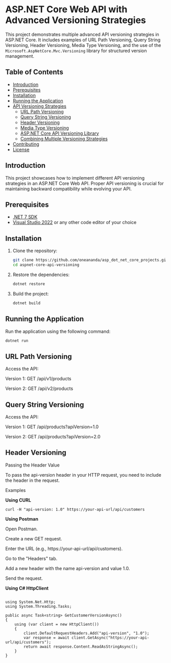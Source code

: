 # ASP.NET Core Web API with Advanced Versioning Strategies

This project demonstrates multiple advanced API versioning strategies in ASP.NET Core. It includes examples of URL Path Versioning, Query String Versioning, Header Versioning, Media Type Versioning, and the use of the `Microsoft.AspNetCore.Mvc.Versioning` library for structured version management.

## Table of Contents

- [Introduction](#introduction)
- [Prerequisites](#prerequisites)
- [Installation](#installation)
- [Running the Application](#running-the-application)
- [API Versioning Strategies](#api-versioning-strategies)
  - [URL Path Versioning](#url-path-versioning)
  - [Query String Versioning](#query-string-versioning)
  - [Header Versioning](#header-versioning)
  - [Media Type Versioning](#media-type-versioning)
  - [ASP.NET Core API Versioning Library](#aspnet-core-api-versioning-library)
  - [Combining Multiple Versioning Strategies](#combining-multiple-versioning-strategies)
- [Contributing](#contributing)
- [License](#license)

## Introduction

This project showcases how to implement different API versioning strategies in an ASP.NET Core Web API. Proper API versioning is crucial for maintaining backward compatibility while evolving your API.

## Prerequisites

- [.NET 7 SDK](https://dotnet.microsoft.com/download/dotnet/7.0)
- [Visual Studio 2022](https://visualstudio.microsoft.com/vs/) or any other code editor of your choice

## Installation

1. Clone the repository:

    ```bash
    git clone https://github.com/oneananda/asp_dot_net_core_projects.git
    cd aspnet-core-api-versioning
    ```

2. Restore the dependencies:

    ```bash
    dotnet restore
    ```

3. Build the project:

    ```bash
    dotnet build
    ```   
## Running the Application

Run the application using the following command:

```bash
dotnet run
```

## URL Path Versioning

Access the API:

Version 1: GET /api/v1/products

Version 2: GET /api/v2/products

## Query String Versioning

Access the API:

Version 1: GET /api/products?apiVersion=1.0

Version 2: GET /api/products?apiVersion=2.0

## Header Versioning

Passing the Header Value

To pass the api-version header in your HTTP request, you need to include the header in the request.

Examples

**Using CURL**

```
curl -H "api-version: 1.0" https://your-api-url/api/customers
```

**Using Postman**

Open Postman.

Create a new GET request.

Enter the URL (e.g., https://your-api-url/api/customers).

Go to the "Headers" tab.

Add a new header with the name api-version and value 1.0.

Send the request.


**Using C# HttpClient**

```

using System.Net.Http;
using System.Threading.Tasks;

public async Task<string> GetCustomerVersionAsync()
{
    using (var client = new HttpClient())
    {
        client.DefaultRequestHeaders.Add("api-version", "1.0");
        var response = await client.GetAsync("https://your-api-url/api/customers");
        return await response.Content.ReadAsStringAsync();
    }
}

```
